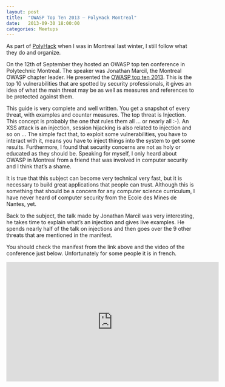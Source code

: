 ```yaml
---
layout: post
title:  "OWASP Top Ten 2013 – PolyHack Montreal"
date:   2013-09-30 18:00:00
categories: Meetups
---
```


As part of [PolyHack](http://polyhack.org/) when I was in Montreal last winter, I still follow what they do and organize.

On the 12th of September they hosted an OWASP top ten conference in Polytechnic Montreal. 
The speaker was Jonathan Marcil, the Montreal OWASP chapter leader. He presented the [OWASP top ten 2013](https://code.google.com/p/owasptop10/downloads/detail?name=OWASP%20Top%2010%20-%202013.pdf). 
This is the top 10 vulnerabilities that are spotted by security professionals, it gives an idea of
 what the main threat may be as well as measures and references to be protected against them.

This guide is very complete and well written. You get a snapshot of every threat, with examples 
and counter measures. The top threat is Injection. This concept is probably the one that rules 
them all … or nearly all :-). An XSS attack is an injection, session hijacking is also related to 
injection and so on … The simple fact that, to exploit some vulnerabilities, you have to interact 
with it, means you have to inject things into the system to get some results. Furthermore, I found 
that security concerns are not as holy or educated as they should be. Speaking for myself, I only 
heard about OWASP in Montreal from a friend that was involved in computer security and I think
 that’s a shame.

It is true that this subject can become very technical very fast, but it is necessary to build great 
applications that people can trust. Although this is something that should be a concern for any 
computer science curriculum, I have never heard of computer security from the Ecole des Mines de Nantes, 
yet.

Back to the subject, the talk made by Jonathan Marcil was very interesting, he takes time to explain 
what’s an injection and gives live examples. He spends nearly half of the talk on injections and then
 goes over the 9 other threats that are mentioned in the manifest.

You should check the manifest from the link above and the video of the conference just below.
 Unfortunately for some people it is in french.
 
 <iframe width="560" height="315" src="https://www.youtube.com/embed/Kud6IpyWjuU" frameborder="0" allowfullscreen></iframe>
